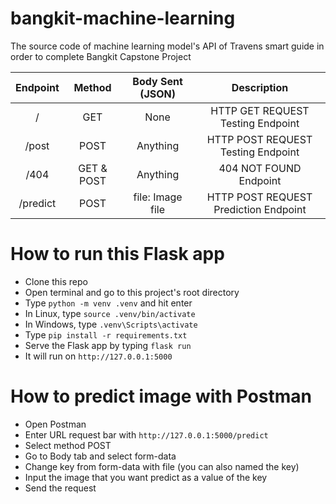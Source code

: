 # bangkit-machine-learning

The source code of machine learning model's API of Travens smart guide in order to complete Bangkit Capstone Project

| Endpoint |   Method   | Body Sent (JSON) |              Description              |
| :------: | :--------: | :--------------: | :-----------------------------------: |
|     /    |     GET    |       None       |   HTTP GET REQUEST Testing Endpoint   |
|   /post  |    POST    |     Anything     |   HTTP POST REQUEST Testing Endpoint  |
|   /404   | GET & POST |     Anything     |         404 NOT FOUND Endpoint        |
| /predict |    POST    | file: Image file | HTTP POST REQUEST Prediction Endpoint |

# How to run this Flask app
- Clone this repo
- Open terminal and go to this project's root directory
- Type `python -m venv .venv` and hit enter
- In Linux, type `source .venv/bin/activate`
- In Windows, type `.venv\Scripts\activate`
- Type `pip install -r requirements.txt`
- Serve the Flask app by typing `flask run`
- It will run on `http://127.0.0.1:5000`

# How to predict image with Postman
- Open Postman
- Enter URL request bar with `http://127.0.0.1:5000/predict`
- Select method POST
- Go to Body tab and select form-data
- Change key from form-data with file (you can also named the key)
- Input the image that you want predict as a value of the key
- Send the request
